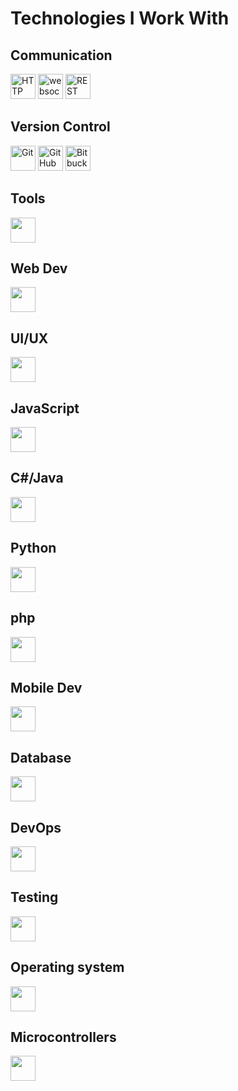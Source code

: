 # Technologies I Work With

## Communication
<p float="left">
  <img width="40" src="https://user-images.githubusercontent.com/25181517/192107854-765620d7-f909-4953-a6da-36e1ef69eea6.png" alt="HTTP" title ="HTTP" />
  <img width="40" src="https://user-images.githubusercontent.com/25181517/187070862-03888f18-2e63-4332-95fb-3ba4f2708e59.png" alt="websocket" title ="websocket" />
  <img width="40" src="https://user-images.githubusercontent.com/25181517/192107858-fe19f043-c502-4009-8c47-476fc89718ad.png" alt="REST" title ="REST" />
</p>

## Version Control
<p float="left">
  <img width="40" src="https://user-images.githubusercontent.com/25181517/192108372-f71d70ac-7ae6-4c0d-8395-51d8870c2ef0.png" alt="Git" title="Git" />
  <img width="40" src="https://user-images.githubusercontent.com/25181517/192108374-8da61ba1-99ec-41d7-80b8-fb2f7c0a4948.png" alt="GitHub" title="GitHub" />
  <img width="40" src="https://user-images.githubusercontent.com/25181517/192108375-268c35e6-ab26-44b2-88bf-e3121a4e5083.png" alt="Bitbucket" title="Bitbucket" />
</p>

## Tools
<p float="left">
  <img width="40" src="" alt="" title="" />
</p>

## Web Dev
<p float="left">
  <img width="40" src="" alt="" title="" />
</p>

## UI/UX
<p float="left">
  <img width="40" src="" alt="" title="" />
</p>

## JavaScript
<p float="left">
  <img width="40" src="" alt="" title="" />
</p>

## C#/Java
<p float="left">
  <img width="40" src="" alt="" title="" />
</p>

## Python
<p float="left">
  <img width="40" src="" alt="" title="" />
</p>

## php
<p float="left">
  <img width="40" src="" alt="" title="" />
</p>

## Mobile Dev
<p float="left">
  <img width="40" src="" alt="" title="" />
</p>

## Database
<p float="left">
  <img width="40" src="" alt="" title="" />
</p>

## DevOps
<p float="left">
  <img width="40" src="" alt="" title="" />
</p>

## Testing
<p float="left">
  <img width="40" src="" alt="" title="" />
</p>

## Operating system
<p float="left">
  <img width="40" src="" alt="" title="" />
</p>

## Microcontrollers
<p float="left">
  <img width="40" src="" alt="" title="" />
</p>
